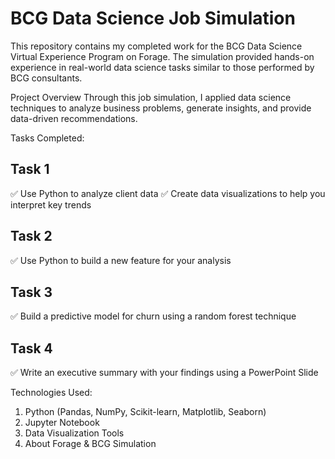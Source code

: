 # BCG Data Science Job Simulation
This repository contains my completed work for the BCG Data Science Virtual Experience Program on Forage. The simulation provided hands-on experience in real-world data science tasks similar to those performed by BCG consultants.

Project Overview
Through this job simulation, I applied data science techniques to analyze business problems, generate insights, and provide data-driven recommendations.

Tasks Completed:
## Task 1
✅ Use Python to analyze client data
✅ Create data visualizations to help you interpret key trends
## Task 2
✅ Use Python to build a new feature for your analysis
## Task 3
✅ Build a predictive model for churn using a random forest technique
## Task 4
✅ Write an executive summary with your findings using a PowerPoint Slide

Technologies Used:
1. Python (Pandas, NumPy, Scikit-learn, Matplotlib, Seaborn)
2. Jupyter Notebook
3. Data Visualization Tools
4. About Forage & BCG Simulation
